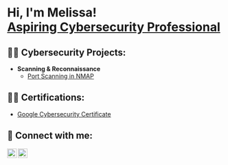 <h1>Hi, I'm Melissa! <br/><a href="https://github.com/wildhairmel"> <a href="https://www.linkedin.com/in/melissa-simmons-ab428a111/"> Aspiring Cybersecurity Professional</a>

<h2>👨‍💻 Cybersecurity Projects:</h2>

- <b>Scanning & Reconnaissance </b>
  - [Port Scanning in NMAP](https://github.com/wildhairmel/NMAP/blob/main/README.md)


<h2>👨‍💻 Certifications:</h2>

- [Google Cybersecurity Certificate](https://www.credly.com/badges/dc3feb28-904d-4aab-8002-c10b05d7a694/linked_in_profile)

<h2> 🤳 Connect with me:</h2>

[<img align="left" alt="JoshMadakor | Twitter" width="22px" src="https://cdn.jsdelivr.net/npm/simple-icons@v3/icons/twitter.svg" />][twitter]
[<img align="left" alt="JoshMadakor | LinkedIn" width="22px" src="https://cdn.jsdelivr.net/npm/simple-icons@v3/icons/linkedin.svg" />][linkedin]

[twitter]: https://twitter.com/melisimmons_
[linkedin]: https://linkedin.com/in/melissa-simmons-ab428a111/

<!--
**wildhairmel/wildhairmel** is a ✨ _special_ ✨ repository because its `README.md` (this file) appears on your GitHub profile.
Here are some ideas to get you started:

- 🔭 I’m currently working on ...
- 🌱 I’m currently learning ...
- 👯 I’m looking to collaborate on ...
- 🤔 I’m looking for help with ...
- 💬 Ask me about ...
- 📫 How to reach me: ...
- 😄 Pronouns: ...
- ⚡ Fun fact: ...
-->

